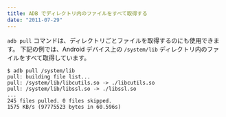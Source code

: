 ```yaml
---
title: ADB でディレクトリ内のファイルをすべて取得する
date: "2011-07-29"
---
```


`adb pull` コマンドは、ディレクトリごとファイルを取得するのにも使用できます。
下記の例では、Android デバイス上の `/system/lib` ディレクトリ内のファイルをすべて取得しています。

```
$ adb pull /system/lib
pull: building file list...
pull: /system/lib/libcutils.so -> ./libcutils.so
pull: /system/lib/libssl.so -> ./libssl.so
...
245 files pulled. 0 files skipped.
1575 KB/s (97775523 bytes in 60.596s)
```

